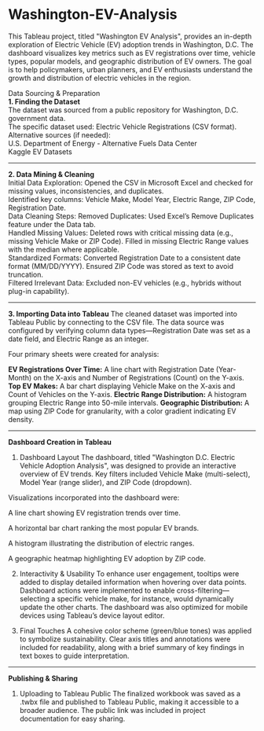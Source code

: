 # Washington-EV-Analysis

This Tableau project, titled "Washington EV Analysis", provides an in-depth exploration of Electric Vehicle (EV) adoption trends in Washington, D.C. The dashboard visualizes key metrics such as EV registrations over time, vehicle types, popular models, and geographic distribution of EV owners. The goal is to help policymakers, urban planners, and EV enthusiasts understand the growth and distribution of electric vehicles in the region.

Data Sourcing & Preparation  
**1. Finding the Dataset**  
   The dataset was sourced from a public repository for Washington, D.C. government data.  
   The specific dataset used: Electric Vehicle Registrations (CSV format).  
   Alternative sources (if needed):  
   U.S. Department of Energy - Alternative Fuels Data Center  
   Kaggle EV Datasets  

   -----------------------------------------------------------------------------------------------------------------------------------------
   
**2. Data Mining & Cleaning**  
  Initial Data Exploration: Opened the CSV in Microsoft Excel and checked for missing values, inconsistencies, and duplicates.  
  Identified key columns: Vehicle Make, Model Year, Electric Range, ZIP Code, Registration Date.  
  Data Cleaning Steps: Removed Duplicates: Used Excel’s Remove Duplicates feature under the Data tab.  
  Handled Missing Values: Deleted rows with critical missing data (e.g., missing Vehicle Make or ZIP Code). Filled in missing Electric Range values with the median where applicable.  
  Standardized Formats: Converted Registration Date to a consistent date format (MM/DD/YYYY). Ensured ZIP Code was stored as text to avoid truncation.  
  Filtered Irrelevant Data: Excluded non-EV vehicles (e.g., hybrids without plug-in capability).  

-----------------------------------------------------------------------------------------------------------------------------------------

**3. Importing Data into Tableau**
The cleaned dataset was imported into Tableau Public by connecting to the CSV file. The data source was configured by verifying column data types—Registration Date was set as a date field, and Electric Range as an integer.

Four primary sheets were created for analysis:

**EV Registrations Over Time:** A line chart with Registration Date (Year-Month) on the X-axis and Number of Registrations (Count) on the Y-axis.
**Top EV Makes:** A bar chart displaying Vehicle Make on the X-axis and Count of Vehicles on the Y-axis.
**Electric Range Distribution:** A histogram grouping Electric Range into 50-mile intervals.
**Geographic Distribution:** A map using ZIP Code for granularity, with a color gradient indicating EV density.

-----------------------------------------------------------------------------------------------------------------------------------------

**Dashboard Creation in Tableau**
1. Dashboard Layout
The dashboard, titled "Washington D.C. Electric Vehicle Adoption Analysis", was designed to provide an interactive overview of EV trends. Key filters included Vehicle Make (multi-select), Model Year (range slider), and ZIP Code (dropdown).

Visualizations incorporated into the dashboard were:

A line chart showing EV registration trends over time.

A horizontal bar chart ranking the most popular EV brands.

A histogram illustrating the distribution of electric ranges.

A geographic heatmap highlighting EV adoption by ZIP code.

2. Interactivity & Usability
To enhance user engagement, tooltips were added to display detailed information when hovering over data points. Dashboard actions were implemented to enable cross-filtering—selecting a specific vehicle make, for instance, would dynamically update the other charts. The dashboard was also optimized for mobile devices using Tableau’s device layout editor.

3. Final Touches
A cohesive color scheme (green/blue tones) was applied to symbolize sustainability. Clear axis titles and annotations were included for readability, along with a brief summary of key findings in text boxes to guide interpretation.

-----------------------------------------------------------------------------------------------------------------------------------------

**Publishing & Sharing**
1. Uploading to Tableau Public
The finalized workbook was saved as a .twbx file and published to Tableau Public, making it accessible to a broader audience. The public link was included in project documentation for easy sharing.

